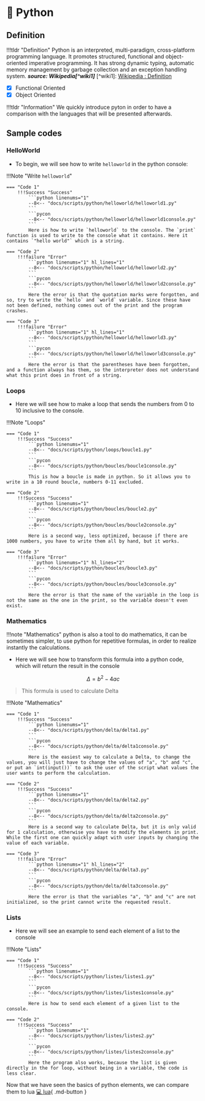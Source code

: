 # 🐍 Python

## Definition

!!!tldr "Definition"
    Python is an interpreted, multi-paradigm, cross-platform programming language. It promotes structured, functional and object-oriented imperative programming. It has strong dynamic typing, automatic memory management by garbage collection and an exception handling system.
    __*source: Wikipedia[^wiki1]*__
    [^wiki1]: [Wikipedia : Definition](https://fr.wikipedia.org/wiki/Python_(langage))

- [X] Functional Oriented    
- [X] Object Oriented

!!!tldr "Information"
    We quickly introduce pyton in order to have a comparison with the languages that will be presented afterwards.

## Sample codes

### HelloWorld

- To begin, we will see how to write `helloworld` in the python console:

!!!Note "Write `helloworld`"

    === "Code 1"
        !!!Success "Success"
            ```python linenums="1"
            --8<-- "docs/scripts/python/helloworld/helloworld1.py"
            ```
            ```pycon
            --8<-- "docs/scripts/python/helloworld/helloworld1console.py"
            ```
            Here is how to write `helloworld` to the console. The `print` function is used to write to the console what it contains. Here it contains `"hello world"` which is a string.
            
    === "Code 2"
        !!!failure "Error"
            ```python linenums="1" hl_lines="1"
            --8<-- "docs/scripts/python/helloworld/helloworld2.py"
            ```
            ```pycon
            --8<-- "docs/scripts/python/helloworld/helloworld2console.py"
            ```
            Here the error is that the quotation marks were forgotten, and so, try to write the `hello` and `world` variable. Since these have not been defined, nothing comes out of the print and the program crashes.

    === "Code 3"
        !!!failure "Error"
            ```python linenums="1" hl_lines="1"
            --8<-- "docs/scripts/python/helloworld/helloworld3.py"
            ```
            ```pycon
            --8<-- "docs/scripts/python/helloworld/helloworld3console.py"
            ```
            Here the error is that the parentheses have been forgotten, and a function always has them, so the interpreter does not understand what this print does in front of a string.

### Loops
    
- Here we will see how to make a loop that sends the numbers from 0 to 10 inclusive to the console.

!!!Note "Loops"

    === "Code 1"
        !!!Success "Success"
            ```python linenums="1"
            --8<-- "docs/scripts/python/loops/boucle1.py"
            ```
            ```pycon
            --8<-- "docs/scripts/python/boucles/boucle1console.py"
            ```
            This is how a boucle is made in python. So it allows you to write in a 10 round boucle, numbers 0-11 excluded.
    
    === "Code 2"
        !!!Success "Success"
            ```python linenums="1"
            --8<-- "docs/scripts/python/boucles/boucle2.py"
            ```
            ```pycon
            --8<-- "docs/scripts/python/boucles/boucle2console.py"
            ```
            Here is a second way, less optimized, because if there are 1000 numbers, you have to write them all by hand, but it works.

    === "Code 3"
        !!!failure "Error"
            ```python linenums="1" hl_lines="2"
            --8<-- "docs/scripts/python/boucles/boucle3.py"
            ```
            ```pycon
            --8<-- "docs/scripts/python/boucles/boucle3console.py"
            ```
            Here the error is that the name of the variable in the loop is not the same as the one in the print, so the variable doesn't even exist.

### Mathematics

!!!note "Mathematics"
    python is also a tool to do mathematics, it can be sometimes simpler, to use python for repetitive formulas, in order to realize instantly the calculations.

- Here we will see how to transform this formula into a python code, which will return the result in the console

$$
\Delta = b^2-4ac
$$

> This formula is used to calculate Delta

!!!Note "Mathematics"

    === "Code 1"
        !!!Success "Success"
            ```python linenums="1"
            --8<-- "docs/scripts/python/delta/delta1.py"
            ```
            ```pycon
            --8<-- "docs/scripts/python/delta/delta1console.py"
            ```
            Here is the easiest way to calculate a Delta, to change the values, you will just have to change the values of "a", "b" and "c", or put an `int(input())` to ask the user of the script what values the user wants to perform the calculation.
    
    === "Code 2"
        !!!Success "Success"
            ```python linenums="1"
            --8<-- "docs/scripts/python/delta/delta2.py"
            ```
            ```pycon
            --8<-- "docs/scripts/python/delta/delta2console.py"
            ```
            Here is a second way to calculate Delta, but it is only valid for 1 calculation, otherwise you have to modify the elements in print. While the first one can quickly adapt with user inputs by changing the value of each variable.

    === "Code 3"
        !!!failure "Error"
            ```python linenums="1" hl_lines="2"
            --8<-- "docs/scripts/python/delta/delta3.py"
            ```
            ```pycon
            --8<-- "docs/scripts/python/delta/delta3console.py"
            ```
            Here the error is that the variables "a", "b" and "c" are not initialized, so the print cannot write the requested result.

### Lists

- Here we will see an example to send each element of a list to the console

!!!Note "Lists"

    === "Code 1"
        !!!Success "Success"
            ```python linenums="1"
            --8<-- "docs/scripts/python/listes/listes1.py"
            ```
            ```pycon
            --8<-- "docs/scripts/python/listes/listes1console.py"
            ```
            Here is how to send each element of a given list to the console.
    
    === "Code 2"
        !!!Success "Success"
            ```python linenums="1"
            --8<-- "docs/scripts/python/listes/listes2.py"
            ```
            ```pycon
            --8<-- "docs/scripts/python/listes/listes2console.py"
            ```
            Here the program also works, because the list is given directly in the for loop, without being in a variable, the code is less clear.

Now that we have seen the basics of python elements, we can compare them to lua
[💻 lua](lua.en.md){ .md-button }
